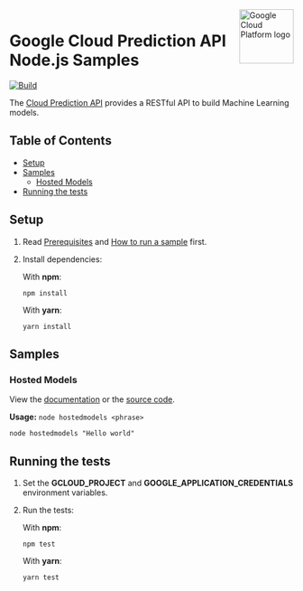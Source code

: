 <img src="https://avatars2.githubusercontent.com/u/2810941?v=3&s=96" alt="Google Cloud Platform logo" title="Google Cloud Platform" align="right" height="96" width="96"/>

# Google Cloud Prediction API Node.js Samples

[![Build](https://storage.googleapis.com/cloud-docs-samples-badges/GoogleCloudPlatform/nodejs-docs-samples/nodejs-docs-samples-prediction.svg)]()

The [Cloud Prediction API](https://cloud.google.com/prediction/docs) provides a RESTful API to build Machine Learning models.

## Table of Contents

* [Setup](#setup)
* [Samples](#samples)
  * [Hosted Models](#hosted-models)
* [Running the tests](#running-the-tests)

## Setup

1.  Read [Prerequisites][prereq] and [How to run a sample][run] first.
1.  Install dependencies:

    With **npm**:

        npm install

    With **yarn**:

        yarn install

[prereq]: ../README.md#prerequisites
[run]: ../README.md#how-to-run-a-sample

## Samples

### Hosted Models

View the [documentation][hostedmodels_0_docs] or the [source code][hostedmodels_0_code].

__Usage:__ `node hostedmodels <phrase>`

```
node hostedmodels "Hello world"
```

[hostedmodels_0_docs]: https://cloud.google.com/prediction/docs/developer-guide#predictionfromappengine
[hostedmodels_0_code]: hostedmodels.js

## Running the tests

1.  Set the **GCLOUD_PROJECT** and **GOOGLE_APPLICATION_CREDENTIALS** environment variables.

1.  Run the tests:

    With **npm**:

        npm test

    With **yarn**:

        yarn test
